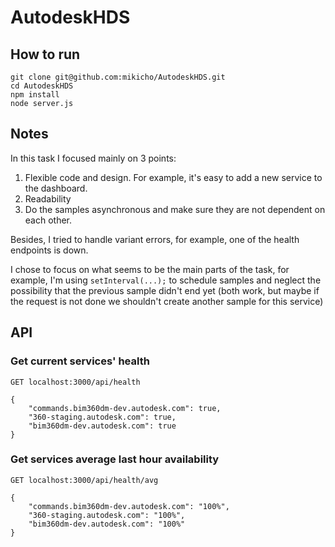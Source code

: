 # AutodeskHDS

## How to run
```
git clone git@github.com:mikicho/AutodeskHDS.git
cd AutodeskHDS
npm install
node server.js
```
## Notes
In this task I focused mainly on 3 points:
1. Flexible code and design. For example, it's easy to add a new service to the dashboard.
2. Readability
3. Do the samples asynchronous and make sure they are not dependent on each other.  

Besides, I tried to handle variant errors, for example, one of the health endpoints is down.

I chose to focus on what seems to be the main parts of the task, for example, I'm using `setInterval(...);` to schedule samples and neglect the possibility that the previous sample didn't end yet (both work, but maybe if the request is not done we shouldn't create another sample for this service)

## API
### Get current services' health
```GET localhost:3000/api/health``` 
```
{
    "commands.bim360dm-dev.autodesk.com": true,
    "360-staging.autodesk.com": true,
    "bim360dm-dev.autodesk.com": true
}
```

### Get services average last hour availability
```GET localhost:3000/api/health/avg``` 
```
{
    "commands.bim360dm-dev.autodesk.com": "100%",
    "360-staging.autodesk.com": "100%",
    "bim360dm-dev.autodesk.com": "100%"
}
```
